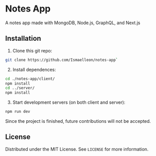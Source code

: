 # Notes App

A notes app made with MongoDB, Node.js, GraphQL, and Next.js


## Installation

1. Clone this git repo:
```sh
git clone https://github.com/Ismaelleon/notes-app`
```

2. Install dependences:
```sh
cd ./notes-app/client/
npm install
cd ../server/
npm install
```

3. Start development servers (on both client and server):
```sh
npm run dev
```

Since the project is finished, future contributions will not be accepted.

## License

Distributed under the MIT License. See `LICENSE` for more information.
